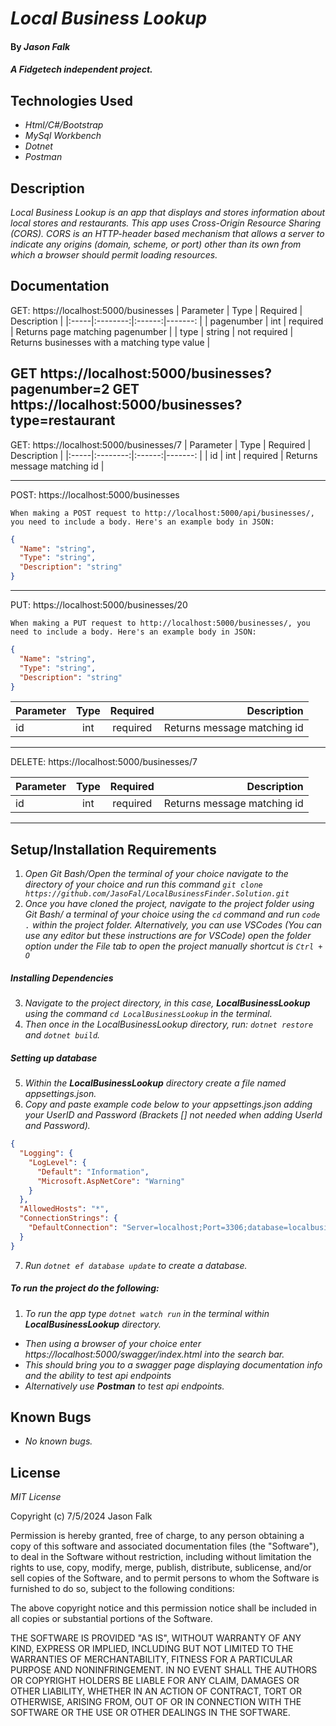 # _Local Business Lookup_

#### By _**Jason Falk**_

#### _A Fidgetech independent project._

## Technologies Used

* _Html/C#/Bootstrap_
* _MySql Workbench_
* _Dotnet_
* _Postman_

## Description

_Local Business Lookup is an app that displays and stores information about local stores and restaurants. This app uses Cross-Origin Resource Sharing (CORS). CORS is an HTTP-header based mechanism that allows a server to indicate any origins (domain, scheme, or port) other than its own from which a browser should permit loading resources._

## Documentation

GET: https://localhost:5000/businesses
| Parameter |  Type  | Required | Description |
|:-----|:--------:|:------:|-------: |
| pagenumber   | int | required | Returns page matching pagenumber |
| type   |  string  |   not required | Returns businesses with a matching type value |


GET https://localhost:5000/businesses?pagenumber=2
GET https://localhost:5000/businesses?type=restaurant
----

GET: https://localhost:5000/businesses/7
| Parameter |  Type  | Required | Description |
|:-----|:--------:|:------:|-------: |
| id | int | required | Returns message matching id |

---

POST: https://localhost:5000/businesses

``When making a POST request to http://localhost:5000/api/businesses/, you need to include a body. Here's an example body in JSON:``

```JSON
{
  "Name": "string",
  "Type": "string",
  "Description": "string"
}
```

---

PUT: https://localhost:5000/businesses/20

``When making a PUT request to http://localhost:5000/businesses/, you need to include a body. Here's an example body in JSON:``
```JSON
{
  "Name": "string",
  "Type": "string",
  "Description": "string"
}
```
| Parameter |  Type  | Required | Description |
|:-----|:--------:|:------:|-------: |
| id | int | required | Returns message matching id |

----

DELETE: https://localhost:5000/businesses/7

| Parameter |  Type  | Required | Description |
|:-----|:--------:|:------:|-------: |
| id | int | required | Returns message matching id |

-----

## Setup/Installation Requirements

1. _Open Git Bash/Open the terminal of your choice navigate to the directory of your choice and run this command `git clone https://github.com/JasoFal/LocalBusinessFinder.Solution.git`_
2. _Once you have cloned the project, navigate to the project folder using Git Bash/ a terminal of your choice using the `cd` command and run `code .` within the project folder. Alternatively, you can use VSCodes (You can use any editor but these instructions are for VSCode) open the folder option under the File tab to open the project manually shortcut is `Ctrl + O`_

##### Installing Dependencies

3. _Navigate to the project directory, in this case, **LocalBusinessLookup** using the command `cd LocalBusinessLookup` in the terminal._
4. _Then once in the LocalBusinessLookup directory, run: `dotnet restore` and `dotnet build`._

##### Setting up database

5. _Within the **LocalBusinessLookup** directory create a file named appsettings.json._
6. _Copy and paste example code below to your appsettings.json adding your UserID and Password (Brackets [] not needed when adding UserId and Password)._
```json
{
  "Logging": {
    "LogLevel": {
      "Default": "Information",
      "Microsoft.AspNetCore": "Warning"
    }
  },
  "AllowedHosts": "*",
  "ConnectionStrings": {
    "DefaultConnection": "Server=localhost;Port=3306;database=localbusinesslookup;uid=[UserId];pwd=[Password];"
  }
}
```
7. _Run `dotnet ef database update` to create a database._

##### To run the project do the following:
1. _To run the app type `dotnet watch run` in the terminal within **LocalBusinessLookup** directory._
* _Then using a browser of your choice enter https://localhost:5000/swagger/index.html into the search bar._
* _This should bring you to a swagger page displaying documentation info and the ability to test api endpoints_
* _Alternatively use **Postman** to test api endpoints._

## Known Bugs

* _No known bugs._

## License

_MIT License_

Copyright (c) 7/5/2024 Jason Falk

Permission is hereby granted, free of charge, to any person obtaining a copy
of this software and associated documentation files (the "Software"), to deal
in the Software without restriction, including without limitation the rights
to use, copy, modify, merge, publish, distribute, sublicense, and/or sell
copies of the Software, and to permit persons to whom the Software is
furnished to do so, subject to the following conditions:

The above copyright notice and this permission notice shall be included in all
copies or substantial portions of the Software.

THE SOFTWARE IS PROVIDED "AS IS", WITHOUT WARRANTY OF ANY KIND, EXPRESS OR
IMPLIED, INCLUDING BUT NOT LIMITED TO THE WARRANTIES OF MERCHANTABILITY,
FITNESS FOR A PARTICULAR PURPOSE AND NONINFRINGEMENT. IN NO EVENT SHALL THE
AUTHORS OR COPYRIGHT HOLDERS BE LIABLE FOR ANY CLAIM, DAMAGES OR OTHER
LIABILITY, WHETHER IN AN ACTION OF CONTRACT, TORT OR OTHERWISE, ARISING FROM,
OUT OF OR IN CONNECTION WITH THE SOFTWARE OR THE USE OR OTHER DEALINGS IN THE
SOFTWARE.